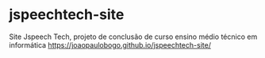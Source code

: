 # jspeechtech-site
Site Jspeech Tech, projeto de conclusão de curso ensino médio técnico em informática
https://joaopaulobogo.github.io/jspeechtech-site/
